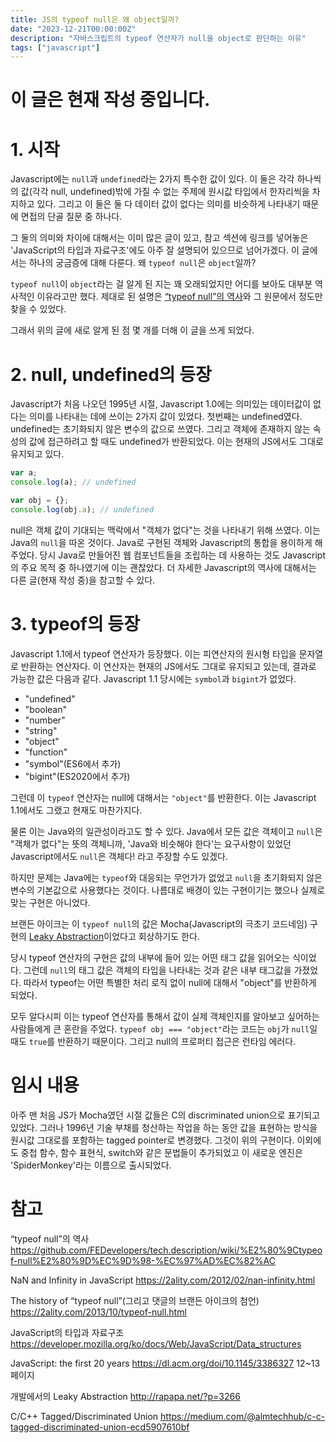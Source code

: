 ```yaml
---
title: JS의 typeof null은 왜 object일까?
date: "2023-12-21T00:00:00Z"
description: "자바스크립트의 typeof 연산자가 null을 object로 판단하는 이유"
tags: ["javascript"]
---
```


# 이 글은 현재 작성 중입니다.

# 1. 시작

Javascript에는 `null`과 `undefined`라는 2가지 특수한 값이 있다. 이 둘은 각각 하나씩의 값(각각 null, undefined)밖에 가질 수 없는 주제에 원시값 타입에서 한자리씩을 차지하고 있다. 그리고 이 둘은 둘 다 데이터 값이 없다는 의미를 비슷하게 나타내기 때문에 면접의 단골 질문 중 하나다.

그 둘의 의미와 차이에 대해서는 이미 많은 글이 있고, 참고 섹션에 링크를 넣어놓은 'JavaScript의 타입과 자료구조'에도 아주 잘 설명되어 있으므로 넘어가겠다. 이 글에서는 하나의 궁금증에 대해 다룬다. 왜 `typeof null`은 `object`일까?

`typeof null`이 `object`라는 걸 알게 된 지는 꽤 오래되었지만 어디를 보아도 대부분 역사적인 이유라고만 했다. 제대로 된 설명은 [“typeof null”의 역사](https://github.com/FEDevelopers/tech.description/wiki/%E2%80%9Ctypeof-null%E2%80%9D%EC%9D%98-%EC%97%AD%EC%82%AC)와 그 원문에서 정도만 찾을 수 있었다.

그래서 위의 글에 새로 알게 된 점 몇 개를 더해 이 글을 쓰게 되었다.

# 2. null, undefined의 등장

Javascript가 처음 나오던 1995년 시절, Javascript 1.0에는 의미있는 데이터값이 없다는 의미를 나타내는 데에 쓰이는 2가지 값이 있었다. 첫번째는 undefined였다. undefined는 초기화되지 않은 변수의 값으로 쓰였다. 그리고 객체에 존재하지 않는 속성의 값에 접근하려고 할 때도 undefined가 반환되었다. 이는 현재의 JS에서도 그대로 유지되고 있다.

```javascript
var a;
console.log(a); // undefined

var obj = {};
console.log(obj.a); // undefined
```

null은 객체 값이 기대되는 맥락에서 "객체가 없다"는 것을 나타내기 위해 쓰였다. 이는 Java의 `null`을 따온 것이다. Java로 구현된 객체와 Javascript의 통합을 용이하게 해주었다. 당시 Java로 만들어진 웹 컴포넌트들을 조립하는 데 사용하는 것도 Javascript의 주요 목적 중 하나였기에 이는 괜찮았다. 더 자세한 Javascript의 역사에 대해서는 다른 글(현재 작성 중)을 참고할 수 있다.

# 3. typeof의 등장

Javascript 1.1에서 typeof 연산자가 등장했다. 이는 피연산자의 원시형 타입을 문자열로 반환하는 연산자다. 이 연산자는 현재의 JS에서도 그대로 유지되고 있는데, 결과로 가능한 값은 다음과 같다. Javascript 1.1 당시에는 `symbol`과 `bigint`가 없었다.

- "undefined"
- "boolean"
- "number"
- "string"
- "object"
- "function"
- "symbol"(ES6에서 추가)
- "bigint"(ES2020에서 추가)

그런데 이 `typeof` 연산자는 null에 대해서는 `"object"`를 반환한다. 이는 Javascript 1.1에서도 그랬고 현재도 마찬가지다.

물론 이는 Java와의 일관성이라고도 할 수 있다. Java에서 모든 값은 객체이고 `null`은 "객체가 없다"는 뜻의 객체니까, 'Java와 비슷해야 한다'는 요구사항이 있었던 Javascript에서도 `null`은 객체다! 라고 주장할 수도 있겠다.

하지만 문제는 Java에는 `typeof`와 대응되는 무언가가 없었고 `null`을 초기화되지 않은 변수의 기본값으로 사용했다는 것이다. 나름대로 배경이 있는 구현이기는 했으나 실제로 맞는 구현은 아니었다.

브랜든 아이크는 이 `typeof null`의 값은 Mocha(Javascript의 극초기 코드네임) 구현의 [Leaky Abstraction](http://rapapa.net/?p=3266)이었다고 회상하기도 한다.


당시 typeof 연산자의 구현은 값의 내부에 들어 있는 어떤 태그 값을 읽어오는 식이었다. 그런데 `null`의 태그 값은 객체의 타입을 나타내는 것과 같은 내부 태그값을 가졌었다. 따라서 typeof는 어떤 특별한 처리 로직 없이 null에 대해서 "object"를 반환하게 되었다.

모두 알다시피 이는 typeof 연산자를 통해서 값이 실제 객체인지를 알아보고 싶어하는 사람들에게 큰 혼란을 주었다. `typeof obj === "object"`라는 코드는 `obj`가 `null`일 때도 `true`를 반환하기 때문이다. 그리고 null의 프로퍼티 접근은 런타임 에러다.



# 임시 내용

아주 맨 처음 JS가 Mocha였던 시절 값들은 C의 discriminated union으로 표기되고 있었다. 그러나 1996년 기술 부채를 청산하는 작업을 하는 동안 값을 표현하는 방식을 원시값 그대로를 포함하는 tagged pointer로 변경했다. 그것이 위의 구현이다. 이외에도 중첩 함수, 함수 표현식, switch와 같은 문법들이 추가되었고 이 새로운 엔진은 'SpiderMonkey'라는 이름으로 출시되었다.



# 참고

“typeof null”의 역사 https://github.com/FEDevelopers/tech.description/wiki/%E2%80%9Ctypeof-null%E2%80%9D%EC%9D%98-%EC%97%AD%EC%82%AC

NaN and Infinity in JavaScript https://2ality.com/2012/02/nan-infinity.html

The history of “typeof null”(그리고 댓글의 브랜든 아이크의 첨언) https://2ality.com/2013/10/typeof-null.html

JavaScript의 타입과 자료구조 https://developer.mozilla.org/ko/docs/Web/JavaScript/Data_structures

JavaScript: the first 20 years https://dl.acm.org/doi/10.1145/3386327 12~13페이지

개발에서의 Leaky Abstraction http://rapapa.net/?p=3266

C/C++ Tagged/Discriminated Union https://medium.com/@almtechhub/c-c-tagged-discriminated-union-ecd5907610bf